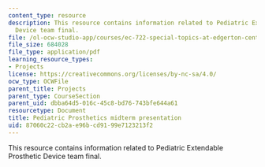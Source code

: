 ```yaml
---
content_type: resource
description: This resource contains information related to Pediatric Extendable Prosthetic
  Device team final.
file: /ol-ocw-studio-app/courses/ec-722-special-topics-at-edgerton-center-developing-world-prosthetics-spring-2010/87060c22cb2ae96bcd9199e7123213f2_MITEC_722S10_pepd_midterm.pdf
file_size: 684028
file_type: application/pdf
learning_resource_types:
- Projects
license: https://creativecommons.org/licenses/by-nc-sa/4.0/
ocw_type: OCWFile
parent_title: Projects
parent_type: CourseSection
parent_uid: dbba64d5-016c-45c8-bd76-743bfe644a61
resourcetype: Document
title: Pediatric Prosthetics midterm presentation
uid: 87060c22-cb2a-e96b-cd91-99e7123213f2
---
```

This resource contains information related to Pediatric Extendable Prosthetic Device team final.